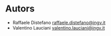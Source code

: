 # Autors

* Raffaele Distefano <raffaele.distefano@ingv.it>
* Valentino Lauciani <valentino.lauciani@ingv.it>
